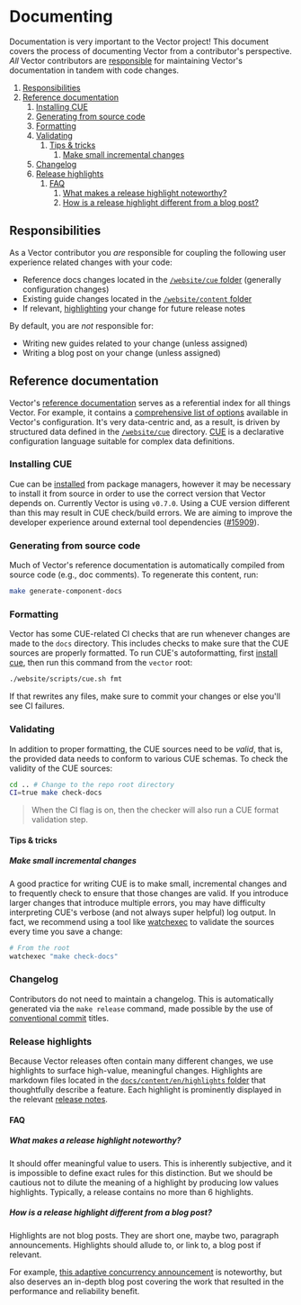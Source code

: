 # Documenting

Documentation is very important to the Vector project! This document covers the
process of documenting Vector from a contributor's perspective. _All_ Vector
contributors are [responsible](#responsibilities) for maintaining Vector's
documentation in tandem with code changes.

<!-- MarkdownTOC autolink="true" style="ordered" indent="   " -->

1. [Responsibilities](#responsibilities)
2. [Reference documentation](#reference-documentation)
   1. [Installing CUE](#installing-cue)
   2. [Generating from source code](#generating-from-source-code)
   3. [Formatting](#formatting)
   4. [Validating](#validating)
      1. [Tips & tricks](#tips--tricks)
         1. [Make small incremental changes](#make-small-incremental-changes)
   5. [Changelog](#changelog)
   6. [Release highlights](#release-highlights)
      1. [FAQ](#faq)
         1. [What makes a release highlight noteworthy?](#what-makes-a-release-highlight-noteworthy)
         2. [How is a release highlight different from a blog post?](#how-is-a-release-highlight-different-from-a-blog-post)

<!-- /MarkdownTOC -->

## Responsibilities

As a Vector contributor you _are_ responsible for coupling the following user
experience related changes with your code:

- Reference docs changes located in the [`/website/cue` folder](../website/cue) (generally configuration changes)
- Existing guide changes located in the [`/website/content` folder](../website/content)
- If relevant, [highlighting](../website/content/en/highlights) your change for future release notes

By default, you are _not_ responsible for:

- Writing new guides related to your change (unless assigned)
- Writing a blog post on your change (unless assigned)

## Reference documentation

Vector's [reference documentation](https://vector.dev/docs/reference) serves as
a referential index for all things Vector. For example, it contains a
[comprehensive list of options](https://vector.dev/docs/reference/configuration/)
available in Vector's configuration. It's very data-centric and, as a result,
is driven by structured data defined in the [`/website/cue`](../website/cue)
directory. [CUE](https://cuelang.org) is a declarative configuration language
suitable for complex data definitions.

### Installing CUE

Cue can be [installed](https://cuelang.org/docs/install/) from package managers,
however it may be necessary to install it from source in order to use the correct
version that Vector depends on. Currently Vector is using `v0.7.0`. Using a CUE
version different than this may result in CUE check/build errors. We are aiming
to improve the developer experience around external tool dependencies ([#15909](https://github.com/vectordotdev/vector/issues/15909)).

### Generating from source code

Much of Vector's reference documentation is automatically compiled from source code (e.g., doc comments).
To regenerate this content, run:

```bash
make generate-component-docs
```

### Formatting

Vector has some CUE-related CI checks that are run whenever changes are made to
the `docs` directory. This includes checks to make sure that the CUE sources are
properly formatted. To run CUE's autoformatting, first [install cue](https://cuelang.org/docs/install/),
then run this command from the `vector` root:

```bash
./website/scripts/cue.sh fmt
```

If that rewrites any files, make sure to commit your changes or else you'll see
CI failures.

### Validating

In addition to proper formatting, the CUE sources need to be _valid_, that is,
the provided data needs to conform to various CUE schemas. To check the validity
of the CUE sources:

```bash
cd .. # Change to the repo root directory
CI=true make check-docs
```

> When the CI flag is on, then the checker will also run a CUE format validation step.

#### Tips & tricks

##### Make small incremental changes

A good practice for writing CUE is to make small, incremental changes and to
frequently check to ensure that those changes are valid. If you introduce larger
changes that introduce multiple errors, you may have difficulty interpreting
CUE's verbose (and not always super helpful) log output. In fact, we recommend
using a tool like [watchexec](https://github.com/watchexec/watchexec) to validate the sources every time you save a
change:

```bash
# From the root
watchexec "make check-docs"
```

### Changelog

Contributors do not need to maintain a changelog. This is automatically generated
via the `make release` command, made possible by the use of
[conventional commit](https://www.conventionalcommits.org/en/v1.0.0/) titles.

### Release highlights

Because Vector releases often contain many different changes, we use highlights
to surface high-value, meaningful changes. Highlights are markdown files located
in the [`docs/content/en/highlights` folder](../website/content/en/highlights) that
thoughtfully describe a feature. Each highlight is prominently displayed in the
relevant [release notes](https://vector.dev/releases/).

#### FAQ

##### What makes a release highlight noteworthy?

It should offer meaningful value to users. This is inherently subjective, and
it is impossible to define exact rules for this distinction. But we should be
cautious not to dilute the meaning of a highlight by producing low values
highlights. Typically, a release contains no more than 6 highlights.

##### How is a release highlight different from a blog post?

Highlights are not blog posts. They are short one, maybe two, paragraph
announcements. Highlights should allude to, or link to, a blog post if
relevant.

For example, [this adaptive concurrency announcement](https://vector.dev/highlights/2020-09-18-adaptive-concurrency)
is noteworthy, but also deserves an in-depth blog post covering the work that
resulted in the performance and reliability benefit.
